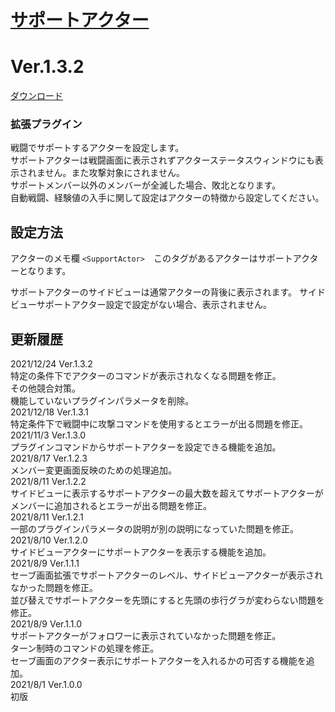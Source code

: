 # [サポートアクター](https://raw.githubusercontent.com/nuun888/MZ/master/NUUN_StateIconSideBySide.js)
# Ver.1.3.2
[ダウンロード](https://raw.githubusercontent.com/nuun888/MZ/master/NUUN_StateIconSideBySide.js)
### 拡張プラグイン

戦闘でサポートするアクターを設定します。  
サポートアクターは戦闘画面に表示されずアクターステータスウィンドウにも表示されません。また攻撃対象にされません。  
サポートメンバー以外のメンバーが全滅した場合、敗北となります。  
自動戦闘、経験値の入手に関して設定はアクターの特徴から設定してください。  

## 設定方法
アクターのメモ欄
`<SupportActor>`　このタグがあるアクターはサポートアクターとなります。
  
 サポートアクターのサイドビューは通常アクターの背後に表示されます。
 サイドビューサポートアクター設定で設定がない場合、表示されません。
  
## 更新履歴
2021/12/24 Ver.1.3.2  
特定の条件下でアクターのコマンドが表示されなくなる問題を修正。  
その他競合対策。  
機能していないプラグインパラメータを削除。  
2021/12/18 Ver.1.3.1  
特定条件下で戦闘中に攻撃コマンドを使用するとエラーが出る問題を修正。  
2021/11/3 Ver.1.3.0  
プラグインコマンドからサポートアクターを設定できる機能を追加。  
2021/8/17 Ver.1.2.3  
メンバー変更画面反映のための処理追加。  
2021/8/11 Ver.1.2.2  
サイドビューに表示するサポートアクターの最大数を超えてサポートアクターがメンバーに追加されるとエラーが出る問題を修正。  
2021/8/11 Ver.1.2.1  
一部のプラグインパラメータの説明が別の説明になっていた問題を修正。  
2021/8/10 Ver.1.2.0  
サイドビューアクターにサポートアクターを表示する機能を追加。  
2021/8/9 Ver.1.1.1  
セーブ画面拡張でサポートアクターのレベル、サイドビューアクターが表示されなかった問題を修正。  
並び替えでサポートアクターを先頭にすると先頭の歩行グラが変わらない問題を修正。  
2021/8/9 Ver.1.1.0  
サポートアクターがフォロワーに表示されていなかった問題を修正。  
ターン制時のコマンドの処理を修正。  
セーブ画面のアクター表示にサポートアクターを入れるかの可否する機能を追加。  
2021/8/1 Ver.1.0.0  
初版  
